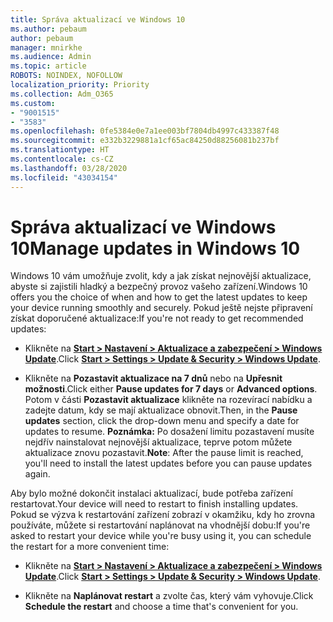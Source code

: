 ```yaml
---
title: Správa aktualizací ve Windows 10
ms.author: pebaum
author: pebaum
manager: mnirkhe
ms.audience: Admin
ms.topic: article
ROBOTS: NOINDEX, NOFOLLOW
localization_priority: Priority
ms.collection: Adm_O365
ms.custom:
- "9001515"
- "3583"
ms.openlocfilehash: 0fe5384e0e7a1ee003bf7804db4997c433387f48
ms.sourcegitcommit: e332b3229881a1cf65ac84250d88256081b237bf
ms.translationtype: HT
ms.contentlocale: cs-CZ
ms.lasthandoff: 03/28/2020
ms.locfileid: "43034154"
---
```

# <a name="manage-updates-in-windows-10"></a><span data-ttu-id="033ca-102">Správa aktualizací ve Windows 10</span><span class="sxs-lookup"><span data-stu-id="033ca-102">Manage updates in Windows 10</span></span>

<span data-ttu-id="033ca-103">Windows 10 vám umožňuje zvolit, kdy a jak získat nejnovější aktualizace, abyste si zajistili hladký a bezpečný provoz vašeho zařízení.</span><span class="sxs-lookup"><span data-stu-id="033ca-103">Windows 10 offers you the choice of when and how to get the latest updates to keep your device running smoothly and securely.</span></span> <span data-ttu-id="033ca-104">Pokud ještě nejste připravení získat doporučené aktualizace:</span><span class="sxs-lookup"><span data-stu-id="033ca-104">If you're not ready to get recommended updates:</span></span>

- <span data-ttu-id="033ca-105">Klikněte na **[Start > Nastavení > Aktualizace a zabezpečení > Windows Update](ms-settings:windowsupdate)**.</span><span class="sxs-lookup"><span data-stu-id="033ca-105">Click **[Start > Settings > Update & Security > Windows Update](ms-settings:windowsupdate)**.</span></span>

- <span data-ttu-id="033ca-106">Klikněte na **Pozastavit aktualizace na 7 dnů** nebo na **Upřesnit možnosti**.</span><span class="sxs-lookup"><span data-stu-id="033ca-106">Click either **Pause updates for 7 days** or **Advanced options**.</span></span> <span data-ttu-id="033ca-107">Potom v části **Pozastavit aktualizace** klikněte na rozevírací nabídku a zadejte datum, kdy se mají aktualizace obnovit.</span><span class="sxs-lookup"><span data-stu-id="033ca-107">Then, in the **Pause updates** section, click the drop-down menu and specify a date for updates to resume.</span></span> <span data-ttu-id="033ca-108">**Poznámka:** Po dosažení limitu pozastavení musíte nejdřív nainstalovat nejnovější aktualizace, teprve potom můžete aktualizace znovu pozastavit.</span><span class="sxs-lookup"><span data-stu-id="033ca-108">**Note**: After the pause limit is reached, you'll need to install the latest updates before you can pause updates again.</span></span>

<span data-ttu-id="033ca-109">Aby bylo možné dokončit instalaci aktualizací, bude potřeba zařízení restartovat.</span><span class="sxs-lookup"><span data-stu-id="033ca-109">Your device will need to restart to finish installing updates.</span></span> <span data-ttu-id="033ca-110">Pokud se výzva k restartování zařízení zobrazí v okamžiku, kdy ho zrovna používáte, můžete si restartování naplánovat na vhodnější dobu:</span><span class="sxs-lookup"><span data-stu-id="033ca-110">If you're asked to restart your device while you're busy using it, you can schedule the restart for a more convenient time:</span></span>

- <span data-ttu-id="033ca-111">Klikněte na **[Start > Nastavení > Aktualizace a zabezpečení > Windows Update](ms-settings:windowsupdate)**.</span><span class="sxs-lookup"><span data-stu-id="033ca-111">Click **[Start > Settings > Update & Security > Windows Update](ms-settings:windowsupdate)**.</span></span>

- <span data-ttu-id="033ca-112">Klikněte na **Naplánovat restart** a zvolte čas, který vám vyhovuje.</span><span class="sxs-lookup"><span data-stu-id="033ca-112">Click **Schedule the restart** and choose a time that's convenient for you.</span></span>
